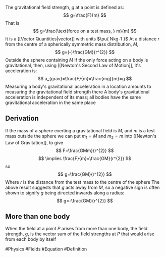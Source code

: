 The gravitational field strength, $g$ at a point is defined as:
$$
g=\frac{F}{m}
$$
That is
$$
g=\frac{\text{force on a test mass, } m}{m}
$$
It is a [[Vector Quantities|vector]] with units $\pu{ Nkg-1 }$
At a distance $r$ from the centre of a spherically symmetric mass distribution, $M$, 
$$
g=(-)\frac{GM}{r^{2}}
$$
Outside the sphere containing $M$
If the only force acting on a body is gravitational, then, using [[Newton's Second Law of Motion]], it's acceleration is:
$$
a_{grav}=\frac{F}{m}=\frac{mg}{m}=g
$$
Measuring a body's gravitational acceleration in a location amounts to measuring the gravitational field strength there
A body's gravitational acceleration is independent of its mass; all bodies have the same gravitational acceleration in the same place
## Derivation
If the mass of a sphere exerting a gravitational field is $M$, and $m$ is a test mass outside the sphere we can put $m_{1}=M$ and $m_{2}=m$ into [[Newton's Law of Gravitation]], to give
$$
F=\frac{GMm}{r^{2}}
$$
$$
\implies \frac{F}{m}=\frac{GM}{r^{2}}
$$
so
$$
g=\frac{GM}{r^{2}}
$$
Where $r$ is the distance from the test mass to the centre of the sphere
The above result suggests that $g$ acts away from $M$, so a negative sign is often shown to signify $g$ being directed inwards along a radius:
$$
g=-\frac{GM}{r^{2}}
$$
## More than one body
When the field at a point $P$ arises from more than one body, the field strength, $g$, is the vector sum of the field strengths at $P$ that would arise from each body by itself

#Physics #Fields #Equation #Definition